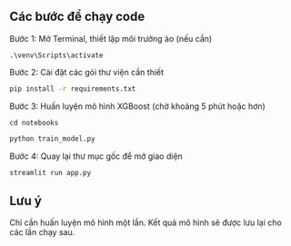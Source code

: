 ## Các bước để chạy code

Bước 1: Mở Terminal, thiết lập môi trưởng ảo (nếu cần)
```
.\venv\Scripts\activate
```

Bước 2: Cài đặt các gói thư viện cần thiết

```bash
pip install -r requirements.txt
```
Bước 3: Huấn luyện mô hình XGBoost (chờ khoảng 5 phút hoặc hơn)
```
cd notebooks
```
```python
python train_model.py
```

Bước 4: Quay lại thư mục gốc để mở giao diện

```python
streamlit run app.py
```
## Lưu ý
Chỉ cần huấn luyện mô hình một lần. Kết quả mô hình sẽ được lưu lại cho các lần chạy  sau.
